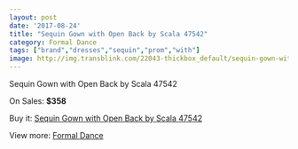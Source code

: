 ```yaml
---
layout: post
date: '2017-08-24'
title: "Sequin Gown with Open Back by Scala 47542"
category: Formal Dance
tags: ["brand","dresses","sequin","prom","with"]
image: http://img.transblink.com/22043-thickbox_default/sequin-gown-with-open-back-by-scala-47542.jpg
---
```

Sequin Gown with Open Back by Scala 47542

On Sales: **$358**
<a href="https://www.transblink.com/en/formal-dance/6993-sequin-gown-with-open-back-by-scala-47542.html"><amp-img layout="responsive" width="600" height="600" src="//img.transblink.com/22043-thickbox_default/sequin-gown-with-open-back-by-scala-47542.jpg" alt="Sequin Gown with Open Back by Scala 47542 0" /></a>
<a href="https://www.transblink.com/en/formal-dance/6993-sequin-gown-with-open-back-by-scala-47542.html"><amp-img layout="responsive" width="600" height="600" src="//img.transblink.com/22046-thickbox_default/sequin-gown-with-open-back-by-scala-47542.jpg" alt="Sequin Gown with Open Back by Scala 47542 1" /></a>
<a href="https://www.transblink.com/en/formal-dance/6993-sequin-gown-with-open-back-by-scala-47542.html"><amp-img layout="responsive" width="600" height="600" src="//img.transblink.com/22045-thickbox_default/sequin-gown-with-open-back-by-scala-47542.jpg" alt="Sequin Gown with Open Back by Scala 47542 2" /></a>
<a href="https://www.transblink.com/en/formal-dance/6993-sequin-gown-with-open-back-by-scala-47542.html"><amp-img layout="responsive" width="600" height="600" src="//img.transblink.com/22044-thickbox_default/sequin-gown-with-open-back-by-scala-47542.jpg" alt="Sequin Gown with Open Back by Scala 47542 3" /></a>

Buy it: [Sequin Gown with Open Back by Scala 47542](https://www.transblink.com/en/formal-dance/6993-sequin-gown-with-open-back-by-scala-47542.html "Sequin Gown with Open Back by Scala 47542")

View more: [Formal Dance](https://www.transblink.com/en/6-formal-dance "Formal Dance")